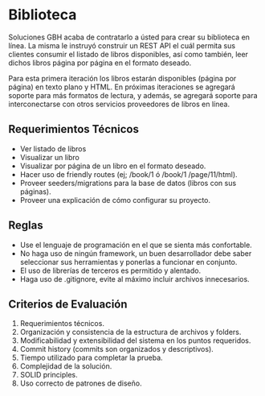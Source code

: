 # Biblioteca 

Soluciones GBH acaba de contratarlo a ústed para crear su biblioteca en línea. La misma le instruyó construir un REST API el cuál permita sus clientes consumir el listado de libros disponibles, así como también, leer dichos libros página por página en el formato deseado. 

Para esta primera iteración los libros estarán disponibles (página por página) en texto plano y HTML. En próximas iteraciones se agregará soporte para más formatos de lectura, y además, se agregará soporte para interconectarse con otros servicios proveedores de libros en línea. 

## Requerimientos Técnicos 

- Ver listado de libros
- Visualizar un libro
- Visualizar por página de un libro en el formato deseado.
- Hacer uso de friendly routes (ej; /book/1 ó /book/1 /page/11/html).
- Proveer seeders/migrations para la base de datos (libros con sus páginas).
- Proveer una explicación de cómo configurar su proyecto. 

## Reglas

- Use el lenguaje de programación en el que se sienta más confortable.
- No haga uso de ningún framework, un buen desarrollador debe saber seleccionar sus herramientas y ponerlas a funcionar en conjunto.
- El uso de librerías de terceros es permitido y alentado.
- Haga uso de .gitignore, evite al máximo incluir archivos innecesarios. 

## Criterios de Evaluación 

1. Requerimientos técnicos.
2. Organización y consistencia de la estructura de archivos y folders.
3. Modificabilidad y extensibilidad del sistema en los puntos requeridos. 
4. Commit history (commits son organizados y descriptivos).
5. Tiempo utilizado para completar la prueba.
6. Complejidad de la solución.
7. SOLID principles.
8. Uso correcto de patrones de diseño. 

